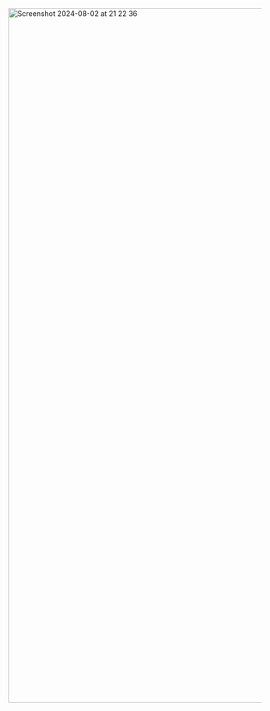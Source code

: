 <img width="1383" alt="Screenshot 2024-08-02 at 21 22 36" src="https://github.com/user-attachments/assets/d7e62aab-00f4-49f9-aaf8-d0a37885215b">
